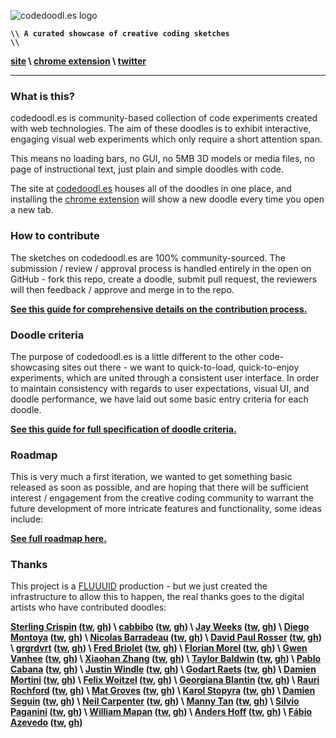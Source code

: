 ![codedoodl.es logo](http://assets.codedoodl.es/readme_logo.png?1)

<code>**\\\\ A curated showcase of creative coding sketches \\\\**</code>

**[site](http://codedoodl.es) \\ [chrome extension](https://chrome.google.com/webstore/detail/codedoodles/hhfnbfhcojlgbojpphigjibpjkccfikh) \\ [twitter](http://twitter.com/codedoodl_es)**

___

### What is this?

codedoodl.es is community-based collection of code experiments created with web technologies. The aim of these doodles is to exhibit interactive, engaging visual web experiments which only require a short attention span.

This means no loading bars, no GUI, no 5MB 3D models or media files, no page of instructional text, just plain and simple doodles with code.

The site at [codedoodl.es](http://codedoodl.es) houses all of the doodles in one place, and installing the [chrome extension](https://chrome.google.com/webstore/detail/codedoodles/hhfnbfhcojlgbojpphigjibpjkccfikh) will show a new doodle every time you open a new tab.

### How to contribute

The sketches on codedoodl.es are 100% community-sourced. The submission / review / approval process is handled entirely in the open on GitHub - fork this repo, create a doodle, submit pull request, the reviewers will then feedback / approve and merge in to the repo.

**[See this guide for comprehensive details on the contribution process.](docs/contributing.md)**

### Doodle criteria

The purpose of codedoodl.es is a little different to the other code-showcasing sites out there - we want to quick-to-load, quick-to-enjoy experiments, which are united through a consistent user interface. In order to maintain consistency with regards to user expectations, visual UI, and doodle performance, we have laid out some basic entry criteria for each doodle.

**[See this guide for full specification of doodle criteria.](docs/criteria.md)**

### Roadmap

This is very much a first iteration, we wanted to get something basic released as soon as possible, and are hoping that there will be sufficient interest / engagement from the creative coding community to warrant the future development of more intricate features and functionality, some ideas include:

**[See full roadmap here.](docs/roadmap.md)**

### Thanks

This project is a [FLUUUID](http://FLUUU.ID) production - but we just created the infrastructure to allow this to happen, the real thanks goes to the digital artists who have contributed doodles:

**[Sterling Crispin](http://www.sterlingcrispin.com) ([tw](http://twitter.com/sterlingcrispin), [gh](http://github.com/sterlingcrispin)) \ [cabbibo](http://cabbi.bo) ([tw](http://twitter.com/cabbibo), [gh](http://github.com/cabbibo)) \ [Jay Weeks](http://jayweeks.com) ([tw](http://twitter.com/jpweeks), [gh](http://github.com/jpweeks)) \ [Diego Montoya](http://www.diego-montoya.com) ([tw](http://twitter.com/diego_montoya_), [gh](http://github.com/montoyadiego)) \ [Nicolas Barradeau](http://www.barradeau.com) ([tw](http://twitter.com/nicoptere), [gh](http://github.com/nicoptere)) \ [David Paul Rosser](http://ivxvixviii.io) ([tw](http://twitter.com/davidpaulrosser), [gh](http://github.com/ivxvixviii)) \ [grgrdvrt](http://www.grgrdvrt.com) ([tw](http://twitter.com/grgrdvrt), [gh](http://github.com/grgrdvrt)) \ [Fred Briolet](http://fredericbriolet.com/) ([tw](http://twitter.com/fredbriolet), [gh](http://github.com/FredericBriolet)) \ [Florian Morel](http://ayamflow.fr) ([tw](http://twitter.com/ayamflow), [gh](http://github.com/ayamflow)) \ [Gwen Vanhee](http://nocomputer.be) ([tw](http://twitter.com/wearenocomputer), [gh](http://github.com/gwenvanhee)) \ [Xiaohan Zhang](http://www.hellochar.com/) ([tw](http://twitter.com/hellocharlien), [gh](http://github.com/hellochar)) \ [Taylor Baldwin](https://tbaldw.in) ([tw](http://twitter.com/taylorbaldwin), [gh](http://github.com/rolyatmax)) \ [Pablo Cabana](http://caostar.com/thoughts/) ([tw](http://twitter.com/pablocabana), [gh](http://github.com/caostar)) \ [Justin Windle](http://soulwire.co.uk) ([tw](http://twitter.com/soulwire), [gh](http://github.com/soulwire)) \ [Godart Raets](http://www.gdart.be/intro.html) ([tw](http://twitter.com/SirSmoooth), [gh](http://github.com/SirGodart)) \ [Damien Mortini](http://damienmortini.me.uk) ([tw](http://twitter.com/d_m_m_n_), [gh](http://github.com/dmmn)) \ [Felix Woitzel](http://www.cake23.de) ([tw](http://twitter.com/Flexi23), [gh](http://github.com/Flexi23)) \ [Georgiana Blantin](http://codepen.io/giana/) ([tw](http://twitter.com/gianablantin), [gh](http://github.com/GianaB)) \ [Rauri Rochford](http://www.esquemedia.com) ([tw](http://twitter.com/raurir), [gh](http://github.com/raurir)) \ [Mat Groves](http://www.goodboydigital.com/) ([tw](http://twitter.com/doormat23), [gh](http://github.com/GoodBoyDigital)) \ [Karol Stopyra](http://stopyransky.com) ([tw](http://twitter.com/stopyransky), [gh](http://github.com/stopyransky)) \ [Damien Seguin](http://dmnsgn.me/) ([tw](http://twitter.com/dmnsgn), [gh](http://github.com/dmnsgn)) \ [Neil Carpenter](http://neilcarpenter.com) ([tw](http://twitter.com/neilcarpenter), [gh](http://github.com/neilcarpenter)) \ [Manny Tan](http://uncontrol.com) ([tw](http://twitter.com/mannytan), [gh](http://github.com/mannytan)) \ [Silvio Paganini](http://s2paganini.com) ([tw](http://twitter.com/silviopaganini), [gh](http://github.com/silviopaganini)) \ [William Mapan](http://wllmpn.com/) ([tw](http://twitter.com/williamapan), [gh](http://github.com/williamapan)) \ [Anders Hoff](http://inconvergent.net) ([tw](http://twitter.com/inconvergent), [gh](http://github.com/inconvergent)) \ [Fábio Azevedo](http://icantcontrolmyego.net) ([tw](http://twitter.com/naso), [gh](http://github.com/naso))**